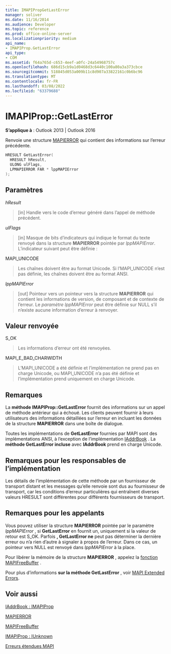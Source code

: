 ```yaml
---
title: IMAPIPropGetLastError
manager: soliver
ms.date: 11/16/2014
ms.audience: Developer
ms.topic: reference
ms.prod: office-online-server
ms.localizationpriority: medium
api_name:
- IMAPIProp.GetLastError
api_type:
- COM
ms.assetid: f64a765d-c653-4eef-a0fc-24a54968757c
ms.openlocfilehash: 686d15cb9a1d0468d3c6440c100a80a3a373cbce
ms.sourcegitcommit: 518845d053a009b11c8d907a33822161c0b6bc96
ms.translationtype: MT
ms.contentlocale: fr-FR
ms.lasthandoff: 03/08/2022
ms.locfileid: "63379688"
---
```

# <a name="imapipropgetlasterror"></a>IMAPIProp::GetLastError

  
  
**S’applique à** : Outlook 2013 | Outlook 2016 
  
Renvoie une structure [MAPIERROR](mapierror.md) qui contient des informations sur l’erreur précédente. 
  
```cpp
HRESULT GetLastError(
  HRESULT hResult,
  ULONG ulFlags,
  LPMAPIERROR FAR * lppMAPIError
);
```

## <a name="parameters"></a>Paramètres

 _hResult_
  
> [in] Handle vers le code d’erreur généré dans l’appel de méthode précédent.
    
 _ulFlags_
  
> [in] Masque de bits d’indicateurs qui indique le format du texte renvoyé dans la structure **MAPIERROR** pointée par  _lppMAPIError_. L’indicateur suivant peut être définie :
    
MAPI_UNICODE 
  
> Les chaînes doivent être au format Unicode. Si l’MAPI_UNICODE n’est pas définie, les chaînes doivent être au format ANSI.
    
 _lppMAPIError_
  
> [out] Pointeur vers un pointeur vers la structure **MAPIERROR** qui contient les informations de version, de composant et de contexte de l’erreur. Le  _paramètre lppMAPIError_ peut être définie sur NULL s’il n’existe aucune information d’erreur à renvoyer. 
    
## <a name="return-value"></a>Valeur renvoyée

S_OK 
  
> Les informations d’erreur ont été renvoyées.
    
MAPI_E_BAD_CHARWIDTH 
  
> L’MAPI_UNICODE a été définie et l’implémentation ne prend pas en charge Unicode, ou MAPI_UNICODE n’a pas été définie et l’implémentation prend uniquement en charge Unicode.
    
## <a name="remarks"></a>Remarques

La **méthode IMAPIProp::GetLastError** fournit des informations sur un appel de méthode antérieur qui a échoué. Les clients peuvent fournir à leurs utilisateurs des informations détaillées sur l’erreur en incluant les données de la structure **MAPIERROR** dans une boîte de dialogue. 
  
Toutes les implémentations de **GetLastError** fournies par MAPI sont des implémentations ANSI, à l’exception de l’implémentation [IAddrBook](iaddrbookimapiprop.md) . La **méthode GetLastError incluse** avec **IAddrBook** prend en charge Unicode. 
  
## <a name="notes-to-implementers"></a>Remarques pour les responsables de l’implémentation

Les détails de l’implémentation de cette méthode par un fournisseur de transport distant et les messages qu’elle renvoie sont dus au fournisseur de transport, car les conditions d’erreur particulières qui entraînent diverses valeurs HRESULT sont différentes pour différents fournisseurs de transport.
  
## <a name="notes-to-callers"></a>Remarques pour les appelants

Vous pouvez utiliser la structure **MAPIERROR** pointée par le paramètre  _lppMAPIError_ , si **GetLastError** en fournit un, uniquement si la valeur de retour est S_OK. Parfois **, GetLastError ne** peut pas déterminer la dernière erreur ou n’a rien d’autre à signaler à propos de l’erreur. Dans ce cas, un pointeur vers NULL est renvoyé dans  _lppMAPIError_ à la place. 
  
Pour libérer la mémoire de la structure **MAPIERROR** , appelez la [fonction MAPIFreeBuffer](mapifreebuffer.md) . 
  
Pour plus d’informations **sur la méthode GetLastError** , voir [MAPI Extended Errors](mapi-extended-errors.md).
  
## <a name="see-also"></a>Voir aussi



[IAddrBook : IMAPIProp](iaddrbookimapiprop.md)
  
[MAPIERROR](mapierror.md)
  
[MAPIFreeBuffer](mapifreebuffer.md)
  
[IMAPIProp : IUnknown](imapipropiunknown.md)


[Erreurs étendues MAPI](mapi-extended-errors.md)

